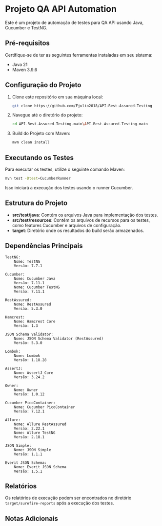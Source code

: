 # Projeto QA API Automation

Este é um projeto de automação de testes para QA API usando Java, Cucumber e TestNG.

## Pré-requisitos

Certifique-se de ter as seguintes ferramentas instaladas em seu sistema:

- Java 21
- Maven 3.9.6

## Configuração do Projeto

1. Clone este repositório em sua máquina local:

   ```bash
   git clone https://github.com/Fjulio2018/API-Rest-Assured-Testing
   ```

2. Navegue até o diretório do projeto:

   ```bash
   cd API-Rest-Assured-Testing-main\API-Rest-Assured-Testing-main

   ```

3. Build do Projeto com Maven:

   ```bash
   mvn clean install
   ```

## Executando os Testes

Para executar os testes, utilize o seguinte comando Maven:

```bash
mvn test -Dtest=CucumberRunner
```

Isso iniciará a execução dos testes usando o runner Cucumber.

## Estrutura do Projeto

- **src/test/java**: Contém os arquivos Java para implementação dos testes.
- **src/test/resources**: Contém os arquivos de recursos para os testes, como features Cucumber e arquivos de configuração.
- **target**: Diretório onde os resultados do build serão armazenados.

## Dependências Principais

    TestNG:
        Nome: TestNG
        Versão: 7.7.1

    Cucumber:
        Nome: Cucumber Java
        Versão: 7.11.1
        Nome: Cucumber TestNG
        Versão: 7.11.1

    RestAssured:
        Nome: RestAssured
        Versão: 5.3.0

    Hamcrest:
        Nome: Hamcrest Core
        Versão: 1.3

    JSON Schema Validator:
        Nome: JSON Schema Validator (RestAssured)
        Versão: 5.3.0

    Lombok:
        Nome: Lombok
        Versão: 1.18.28

    AssertJ:
        Nome: AssertJ Core
        Versão: 3.24.2

    Owner:
        Nome: Owner
        Versão: 1.0.12

    Cucumber PicoContainer:
        Nome: Cucumber PicoContainer
        Versão: 7.12.1

    Allure:
        Nome: Allure RestAssured
        Versão: 2.22.1
        Nome: Allure TestNG
        Versão: 2.18.1

    JSON Simple:
        Nome: JSON Simple
        Versão: 1.1.1

    Everit JSON Schema:
        Nome: Everit JSON Schema
        Versão: 1.5.1

## Relatórios

Os relatórios de execução podem ser encontrados no diretório `target/surefire-reports` após a execução dos testes.

## Notas Adicionais


